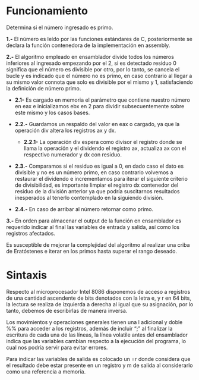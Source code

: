 # **Funcionamiento**

Determina si el número ingresado es primo.

**1.-** El número es leído por las funciones estándares de C, posteriormente se declara la función contenedora de la implementación en assembly.

**2.-** El algoritmo empleado en ensamblador divide todos los números inferiores al ingresado empezando por el 2, si es detectado residuo 0 significa que el número es divisible por otro, por lo tanto, se cancela el bucle y es indicado que el número no es primo, en caso contrario al llegar a su mismo valor connota que solo es divisible por el mismo y 1, satisfaciendo la definición de número primo.

- **2.1-** Es cargado en memoria el parámetro que contiene nuestro número en eax e inicializamos ebx en 2 para dividir subsecuentemente sobre este mismo y los casos bases.

- **2.2.-** Guardamos un respaldo del valor en eax o cargado, ya que la operación div altera los registros ax y dx.

  - **2.2.1-** La operación div espera como divisor el registro donde se llama la operación y el dividendo el registro ax, actualiza ax con el respectivo numerador y dx con residuo.

- **2.3.-** Comparamos si el residuo es igual a 0, en dado caso el dato es divisible y no es un número primo, en caso contrario volvemos a restaurar el dividendo e incrementamos para iterar el siguiente criterio de divisibilidad, es importante limpiar el registro dx contenedor del residuo de la división anterior ya que podría suscitarnos resultados inesperados al tenerlo contemplado en la siguiendo división.

- **2.4.-** En caso de arribar al número retornar como primo.

**3.-** En orden para almacenar el output de la función en ensamblador es requerido indicar al final las variables de entrada y salida, así como los registros afectados.

Es susceptible de mejorar la complejidad del algoritmo al realizar una criba de Eratóstenes e iterar en los primos hasta superar el rango deseado.

# **Sintaxis**

Respecto al microprocesador Intel 8086 disponemos de acceso a registros de una cantidad ascendente de bits denotados con la letra e, y r en 64 bits, la lectura se realiza de izquierda a derecha al igual que su asignación, por lo tanto, debemos de escribirlas de manera inversa.

Los movimientos y operaciones generales tienen una l adicional y doble %% para acceder a los registros, además de incluir “;” al finalizar la escritura de cada una de las líneas, la línea volatile antes del ensamblador indica que las variables cambian respecto a la ejecución del programa, lo cual nos podría servir para evitar errores.

Para indicar las variables de salida es colocado un =r donde considera que el resultado debe estar presente en un registro y m de salida al considerarlo como una referencia a memoria.

